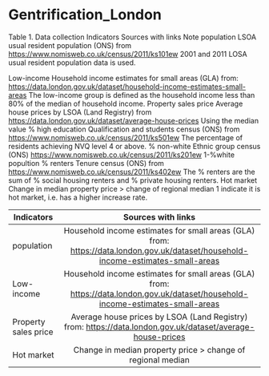 # Gentrification_London

Table 1. Data collection
Indicators	Sources with links	Note
population	LSOA usual resident population (ONS) from https://www.nomisweb.co.uk/census/2011/ks101ew
2001 and 2011 LOSA usual resident population data is used.

Low-income	Household income estimates for small areas (GLA) from:  https://data.london.gov.uk/dataset/household-income-estimates-small-areas
The low-income group is defined as the household income less than 80% of the median of household income.
Property sales price	Average house prices by LSOA (Land Registry) from https://data.london.gov.uk/dataset/average-house-prices
Using the median value
% high education	Qualification and students census (ONS) from https://www.nomisweb.co.uk/census/2011/ks501ew
The percentage of residents achieving NVQ level 4 or above. 
% non-white	Ethnic group census (ONS) https://www.nomisweb.co.uk/census/2011/ks201ew
1-%white popultion
% renters	Tenure census (ONS) from https://www.nomisweb.co.uk/census/2011/ks402ew
The % renters are the sum of % social housing renters and % private housing renters.
Hot market	Change in median property price > change of regional median	1 indicate it is hot market, i.e. has a higher increase rate.

| Indicators      | Sources with links        | 
| -------------   |:-------------------------:| 
| population    | Household income estimates for small areas (GLA) from:  https://data.london.gov.uk/dataset/household-income-estimates-small-areas| $1600 |
| Low-income       |Household income estimates for small areas (GLA) from:  https://data.london.gov.uk/dataset/household-income-estimates-small-areas      |   
| Property sales price | Average house prices by LSOA (Land Registry) from:  https://data.london.gov.uk/dataset/average-house-prices  |    
| Hot market         |Change in median property price > change of regional median |
